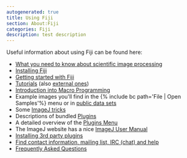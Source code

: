 ```yaml
---
autogenerated: true
title: Using Fiji
section: About:Fiji
categories: Fiji
description: test description
---
```



Useful information about using Fiji can be found here:

-   [What you need to know about scientific image processing](/techniques/principles)
-   [Installing Fiji](/fiji/downloads#installation)
-   [Getting started with Fiji](/learn/getting-started)
-   [Tutorials](Category_Tutorials) (also [external ones](/tutorials))
-   [Introduction into Macro Programming](/scripting/macro)
-   Example images you'll find in the {% include bc path='File | Open Samples'%} menu or in [public data sets](/plugins/public-data-sets)
-   Some [ImageJ tricks](/learn/tips-and-tricks)
-   Descriptions of bundled [Plugins](Category_Plugins)
-   A detailed overview of the [Plugins Menu](/plugins/fiji-menu)
-   The ImageJ website has a nice [ImageJ User Manual](/ij/docs/user-guide.pdf)
-   [Installing 3rd party plugins](Installing_3rd_party_plugins)
-   [Find contact information, mailing list, IRC (chat) and help](/help)
-   [Frequently Asked Questions](/help/faq)


